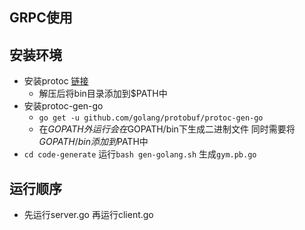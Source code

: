 ## GRPC使用

## 安装环境
- 安装protoc [链接](https://github.com/protocolbuffers/protobuf/releases)
  - 解压后将bin目录添加到$PATH中
- 安装protoc-gen-go
  - `go get -u github.com/golang/protobuf/protoc-gen-go`
  - 在$GOPATH外运行 会在$GOPATH/bin下生成二进制文件 同时需要将$GOPATH/bin添加到$PATH中
- `cd code-generate` 运行`bash gen-golang.sh` 生成`gym.pb.go`  
## 运行顺序
- 先运行server.go  再运行client.go
    
